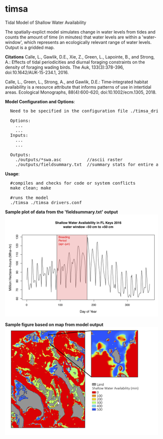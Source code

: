 # timsa
Tidal Model of Shallow Water Availability

The spatially-explict model simulates change in water levels from tides and counts the amount of time (in minutes) that water levels are within a 'water-window', which represents an ecologically relevant range of water levels. Output is a gridded map.

**Citations**
Calle, L., Gawlik, D.E., Xie, Z., Green, L., Lapointe, B., and Strong, A.: Effects of tidal periodicities and diurnal foraging constraints on the density of foraging wading birds. The Auk, 133(3):378-396, doi:10.1642/AUK-15-234.1, 2016.

Calle, L., Green, L., Strong, A., and Gawlik, D.E.: Time‐integrated habitat availability is a resource attribute that informs patterns of use in intertidal areas. Ecological Monographs, 88(4):600-620, doi:10.1002/ecm.1305, 2018.

**Model Configuration and Options**:
<pre>
  Need to be specified in the configuration file ./timsa_drivers.conf

  Options:
    ...
    ...
  Inputs:
    ...
    ...
    
  Outputs:
    ./outputs/*swa.asc          //ascii raster
    ./outputs/fieldsummary.txt  //summary stats for entire area (sum,count,cellsize)
</pre>

**Usage**:
<pre>
  #compiles and checks for code or system conflicts 
  make clean; make

  #runs the model
  ./timsa ./timsa_drivers.conf
</pre>

**Sample plot of data from the 'fieldsummary.txt' output**
![alt text](docs/flkeys_swa_2016.png)

**Sample figure based on map from model output**
![alt text](docs/map_output.png)
